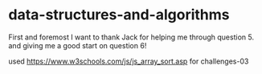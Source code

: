 # data-structures-and-algorithms

First and foremost I want to thank Jack for helping me through question 5. and giving me a good start on question 6! 

used https://www.w3schools.com/js/js_array_sort.asp for challenges-03